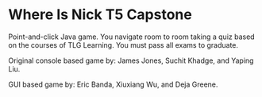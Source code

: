 # Where Is Nick T5 Capstone

Point-and-click Java game. You navigate room to room taking a quiz based on the courses of TLG Learning. You must pass all exams to graduate.

Original console based game by: James Jones, Suchit Khadge, and Yaping Liu.

GUI based game by: Eric Banda, Xiuxiang Wu, and Deja Greene.


